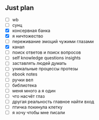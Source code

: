 ## Just plan
- [ ] wb
- [ ] сунц
- [x] консервная банка
- [x] я ничтожество
- [ ] переживание эмоций чужими глазами 
- [x] канал
- [ ] поиск ответов и поиск вопросов
- [ ] self knowledge questions insights
- [ ] заставлять людей думать
- [ ] уникальные процессы протезы
- [ ] ebook notes
- [ ] ручки вел
- [ ] библиотека 
- [ ] меня много а я один
- [ ] что насчёт глаз
- [ ] другая реальность главное найти вход
- [ ] птичка покинула клетку
- [ ] я хочу чтобы мне писали
